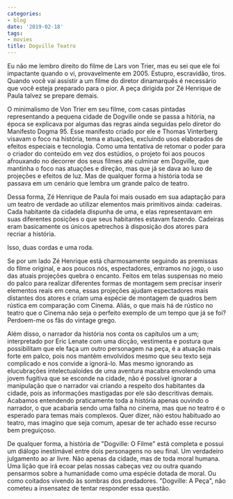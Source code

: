 ```yaml
---
categories:
- blog
date: '2019-02-18'
tags:
- movies
title: Dogville Teatro
---
```


Eu não me lembro direito do filme de Lars von Trier, mas eu sei que ele foi impactante quando o vi, provavelmente em 2005. Estupro, escravidão, tiros. Quando você vai assistir a um filme do diretor dinamarquês é necessário que você esteja preparado para o pior. A peça dirigida por Zé Henrique de Paula talvez se prepare demais.

O minimalismo de Von Trier em seu filme, com casas pintadas representando a pequena cidade de Dogville onde se passa a hitória, na época se explicava por algumas das regras ainda seguidas pelo diretor do Manifesto Dogma 95. Esse manifesto criado por ele e Thomas Vinterberg visavam o foco na história, tema e atuações, excluindo usos elaborados de efeitos especiais e tecnologia. Como uma tentativa de retomar o poder para o criador do conteúdo em vez dos estúdios, o projeto foi aos poucos afrouxando no decorrer dos seus filmes até culminar em Dogville, que mantinha o foco nas atuações e direção, mas que já se dava ao luxo de projeções e efeitos de luz. Mas de qualquer forma a história toda se passava em um cenário que lembra um grande palco de teatro.

Dessa forma, Zé Henrique de Paula foi mais ousado em sua adaptação para um teatro de verdade ao utilizar elementos mais primitivos ainda: cadeiras. Cada habitante da cidadela dispunha de uma, e elas representavam em suas diferentes posições o que seus habitantes estavam fazendo. Cadeiras eram basicamente os únicos apetrechos à disposição dos atores para recriar a história.

Isso, duas cordas e uma roda.

Se por um lado Zé Henrique está charmosamente seguindo as premissas do filme original, e aos poucos nós, espectadores, entramos no jogo, o uso das atuais projeções quebra o encanto. Feitos em telas suspensas no meio do palco para realizar diferentes formas de montagem sem precisar inserir elementos reais em cena, essas projeções ajudam espectadores mais distantes dos atores e criam uma espécie de montagem de quadros bem rústica em comparação com Cinema. Aliás, o que mais há de rústico no teatro que o Cinema não seja o perfeito exemplo de um tempo que já se foi? Perdoem-me os fãs do vintage grego.

Além disso, o narrador da história nos conta os capítulos um a um; interpretado por Eric Lenate com uma dicção, vestimenta e postura que possibilitam que ele faça um outro personagem na peça, é a atuação mais forte em palco, pois nos mantém envolvidos mesmo que seu texto seja complicado e nos convide a ignorá-lo. Mas mesmo ignorando as elucubrações intelectualoides de uma aventura macabra envolendo uma jovem fugitiva que se esconde na cidade, não é possível ignorar a manipulação que o narrador vai criando a respeito dos habitantes da cidade, pois as informações mastigadas por ele são descritivas demais. Acabamos entendendo praticamente toda a história apenas ouvindo o narrador, o que acabaria sendo uma falha no cinema, mas que no teatro é o esperado para temas mais complexos. Quer dizer, não estou habituado ao teatro, mas imagino que seja comum, apesar de ter achado esse recurso bem preguiçoso.

De qualquer forma, a história de "Dogville: O Filme" está completa e possui um diálogo inestimável entre dois personagens no seu final. Um verdadeiro julgamento ao ar livre. Não apenas da cidade, mas de toda moral humana. Uma lição que irá ecoar pelas nossas cabeças vez ou outra quando pensarmos sobre a humanidade como uma espécie dotada de moral. Ou como coitados vivendo às sombras dos predadores. "Dogville: A Peça", não cometeu a insensatez de tentar responder essa questão.